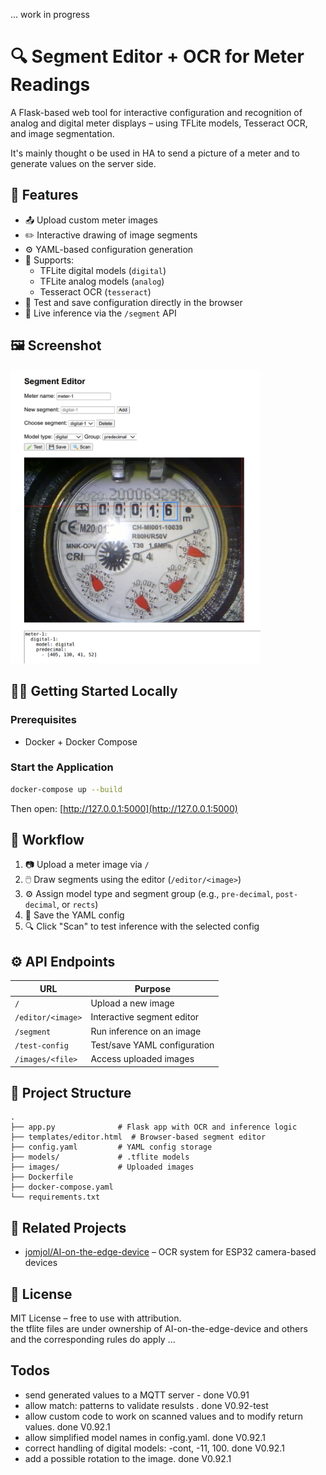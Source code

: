 ... work in progress

# 🔍 Segment Editor + OCR for Meter Readings

A Flask-based web tool for interactive configuration and recognition of analog and digital meter displays – using TFLite models, Tesseract OCR, and image segmentation.

It's mainly thought o be used in HA to send a picture of a meter and to generate values on the server side.

## 🚀 Features

- 📤 Upload custom meter images
- ✏️ Interactive drawing of image segments
- ⚙️ YAML-based configuration generation
- 🧠 Supports:
  - TFLite digital models (`digital`)
  - TFLite analog models (`analog`)
  - Tesseract OCR (`tesseract`)
- 🔁 Test and save configuration directly in the browser
- 🎯 Live inference via the `/segment` API

## 🖼️ Screenshot

<img src="SegmentEditor.png" alt="Segment Editor UI" width="400"/>

## 🧑‍💻 Getting Started Locally

### Prerequisites

- Docker + Docker Compose

### Start the Application

```bash
docker-compose up --build
```

Then open: [http://127.0.0.1:5000](http://127.0.0.1:5000)

## 🧪 Workflow

1. 📷 Upload a meter image via `/`
2. 🖱️ Draw segments using the editor (`/editor/<image>`)
3. ⚙️ Assign model type and segment group (e.g., `pre-decimal`, `post-decimal`, or `rects`)
4. 💾 Save the YAML config
5. 🔍 Click "Scan" to test inference with the selected config

## ⚙️ API Endpoints

| URL                 | Purpose                        |
|---------------------|--------------------------------|
| `/`                 | Upload a new image             |
| `/editor/<image>`   | Interactive segment editor     |
| `/segment`          | Run inference on an image      |
| `/test-config`      | Test/save YAML configuration   |
| `/images/<file>`    | Access uploaded images         |

## 📁 Project Structure

```
.
├── app.py              # Flask app with OCR and inference logic
├── templates/editor.html  # Browser-based segment editor
├── config.yaml         # YAML config storage
├── models/             # .tflite models
├── images/             # Uploaded images
├── Dockerfile
├── docker-compose.yaml
└── requirements.txt
```

## 🔗 Related Projects

- [jomjol/AI-on-the-edge-device](https://github.com/jomjol/AI-on-the-edge-device) – OCR system for ESP32 camera-based devices

## 📖 License

MIT License – free to use with attribution.\
the tflite files are under ownership of AI-on-the-edge-device and others and the corresponding rules do apply ...

## Todos
- send generated values to a MQTT server  - done V0.91
- allow match: <regex> patterns to validate resulsts . done V0.92-test
- allow custom code to work on scanned values and to modify return values. done V0.92.1
- allow simplified model names in config.yaml. done V0.92.1
- correct handling of digital models: -cont, -11, 100. done V0.92.1
- add a possible rotation to the image. done V0.92.1


